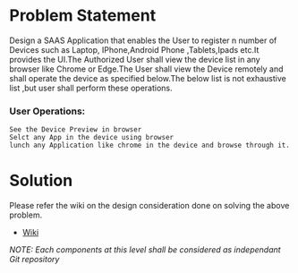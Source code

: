 # Problem Statement
 Design a SAAS Application that enables the User to register n number of Devices such as Laptop, IPhone,Android Phone ,Tablets,Ipads etc.It provides the UI.The Authorized User shall view the device list in any browser like Chrome or Edge.The User shall view the Device remotely and shall operate the device as specified below.The below list is not exhaustive list ,but user shall perform these operations.
 
 ### User Operations:
	See the Device Preview in browser
	Selct any App in the device using browser
	lunch any Application like chrome in the device and browse through it.


# Solution

Please refer the wiki on the design consideration done on solving the above problem. 

* [Wiki](https://github.com/baratamramprasad/ramprasad/wiki)
 
*NOTE: Each components at this level shall be considered as independant Git repository*

